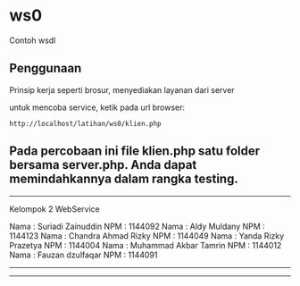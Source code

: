 # ws0
Contoh wsdl

## Penggunaan
Prinsip kerja seperti brosur, menyediakan layanan dari server

untuk mencoba service, ketik pada url browser:

`http://localhost/latihan/ws0/klien.php`

Pada percobaan ini file **klien.php** satu folder bersama **server.php**. Anda dapat memindahkannya dalam rangka testing.
------------------
------------------
Kelompok 2 WebService

Nama : Suriadi Zainuddin
NPM  : 1144092
Nama : Aldy Muldany
NPM  : 1144123
Nama : Chandra Ahmad Rizky
NPM  : 1144049
Nama : Yanda Rizky Prazetya
NPM  : 1144004
Nama : Muhammad Akbar Tamrin
NPM  : 1144012
Nama : Fauzan dzulfaqar
NPM  : 1144091

------------------
------------------